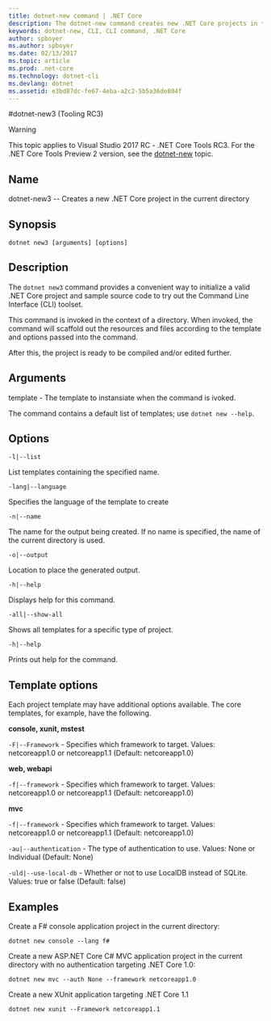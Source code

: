 ```yaml
---
title: dotnet-new command | .NET Core
description: The dotnet-new command creates new .NET Core projects in the current directory.
keywords: dotnet-new, CLI, CLI command, .NET Core
author: spboyer
ms.author: spboyer
ms.date: 02/13/2017
ms.topic: article
ms.prod: .net-core
ms.technology: dotnet-cli
ms.devlang: dotnet
ms.assetid: e3bd87dc-fe67-4eba-a2c2-5b5a36de804f
---
```


#dotnet-new3 (Tooling RC3)

> [!WARNING]
> This topic applies to Visual Studio 2017 RC - .NET Core Tools RC3. For the .NET Core Tools Preview 2 version,
> see the [dotnet-new](../../tools/dotnet-new.md) topic.

## Name
dotnet-new3 -- Creates a new .NET Core project in the current directory

## Synopsis
`dotnet new3 [arguments] [options]`

## Description
The `dotnet new3` command provides a convenient way to initialize a valid .NET Core project and sample source code to try out the Command Line Interface (CLI) toolset. 

This command is invoked in the context of a directory. When invoked, the command will scaffold out the resources and files according to the template and options passed into the command. 

After this, the project is ready to be compiled and/or edited further. 

## Arguments
template - The template to instansiate when the command is ivoked.

The command contains a default list of templates; use `dotnet new --help`. 

## Options

`-l|--list`         

List templates containing the specified name.

`-lang|--language`  

Specifies the language of the template to create

`-n|--name`         

The name for the output being created. If no name is specified, the name of the current directory is used.

`-o|--output`       

Location to place the generated output.

`-h|--help`         

Displays help for this command.

`-all|--show-all`   

Shows all templates for a specific type of project.

`-h|--help`

Prints out help for the command.

## Template options
Each project template may have additional options available. The core templates, for example, have the following.

**console, xunit, mstest**

`-F|--Framework` - Specifies which framework to target. Values: netcoreapp1.0 or netcoreapp1.1 (Default: netcoreapp1.0)

**web, webapi**

`-f|--framework` - Specifies which framework to target. Values: netcoreapp1.0 or netcoreapp1.1 (Default: netcoreapp1.0)
 
**mvc**

`-f|--framework` - Specifies which framework to target. Values: netcoreapp1.0 or netcoreapp1.1 (Default: netcoreapp1.0)

`-au|--authentication` -  The type of authentication to use. Values: None or Individual (Default: None)

`-uld|--use-local-db` - Whether or not to use LocalDB instead of SQLite. Values: true or false (Default: false)


## Examples

Create a F# console application project in the current directory:

`dotnet new console --lang f#` 
   
Create a new ASP.NET Core C# MVC application project in the current directory with no authentication targeting .NET Core 1.0:  

`dotnet new mvc --auth None --framework netcoreapp1.0`
 
Create a new XUnit application targeting .NET Core 1.1

`dotnet new xunit --Framework netcoreapp1.1`
